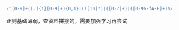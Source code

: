 ```javascript
/^[0-9]+([.]{1}[0-9]+){0,1}|(1[10]*)|([0-7]+)|([0-9a-fA-F]+)$/
```

正则基础薄弱，查资料拼接的，需要加强学习再尝试